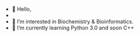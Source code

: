 - 👋 Hello,
- 
- 👀 I’m interested in Biochemistry & Bioinformatics.
- 🌱 I’m currently learning Python 3.0 and soon C++

